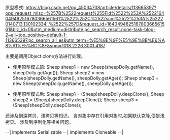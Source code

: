 原型模式:
https://blog.csdn.net/qq_45034708/article/details/113665397?ops_request_misc=%257B%2522request%255Fid%2522%253A%2522164049482516780366561561%2522%252C%2522scm%2522%253A%252220140713.130102334..%2522%257D&request_id=164049482516780366561561&biz_id=0&utm_medium=distribute.pc_search_result.none-task-blog-2~all~top_positive~default-1-113665397.pc_search_all_es&utm_term=%E5%8E%9F%E5%9E%8B%E6%A8%A1%E5%BC%8F&spm=1018.2226.3001.4187

主要是调用Object.clone方法进行处理。

- 使用原型模式前:
Sheep sheep1 = new Sheep(sheepDolly.getName(), sheepDolly.getAge());
Sheep sheep2 = new Sheep(sheepDolly.getName(), sheepDolly.getAge());
Sheep sheep3 = new Sheep(sheepDolly.getName(), sheepDolly.getAge());

- 使用原型模式后:
Sheep sheep1 = (Sheep)sheepDolly.deepClone();
Sheep sheep2 = (Sheep)sheepDolly.deepClone();
Sheep sheep3 = (Sheep)sheepDolly.deepClone();


还涉及到深拷贝、浅拷贝等知识。
当对象中存在引用对象时,如果默认克隆,便是浅拷贝。
    涉及到序列化等相关问题。

--|  implements Serializable 
--|  implements Cloneable
--|  